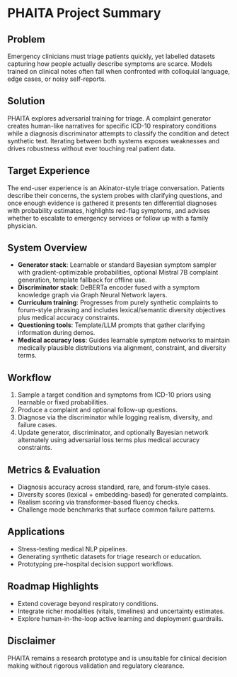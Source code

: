 # PHAITA Project Summary

## Problem
Emergency clinicians must triage patients quickly, yet labelled datasets capturing how people actually describe symptoms are scarce. Models trained on clinical notes often fail when confronted with colloquial language, edge cases, or noisy self-reports.

## Solution
PHAITA explores adversarial training for triage. A complaint generator creates human-like narratives for specific ICD-10 respiratory conditions while a diagnosis discriminator attempts to classify the condition and detect synthetic text. Iterating between both systems exposes weaknesses and drives robustness without ever touching real patient data.

## Target Experience
The end-user experience is an Akinator-style triage conversation. Patients describe their concerns, the system probes with clarifying questions, and once enough evidence is gathered it presents ten differential diagnoses with probability estimates, highlights red-flag symptoms, and advises whether to escalate to emergency services or follow up with a family physician.

## System Overview
- **Generator stack**: Learnable or standard Bayesian symptom sampler with gradient-optimizable probabilities, optional Mistral 7B complaint generation, template fallback for offline use.
- **Discriminator stack**: DeBERTa encoder fused with a symptom knowledge graph via Graph Neural Network layers.
- **Curriculum training**: Progresses from purely synthetic complaints to forum-style phrasing and includes lexical/semantic diversity objectives plus medical accuracy constraints.
- **Questioning tools**: Template/LLM prompts that gather clarifying information during demos.
- **Medical accuracy loss**: Guides learnable symptom networks to maintain medically plausible distributions via alignment, constraint, and diversity terms.

## Workflow
1. Sample a target condition and symptoms from ICD-10 priors using learnable or fixed probabilities.
2. Produce a complaint and optional follow-up questions.
3. Diagnose via the discriminator while logging realism, diversity, and failure cases.
4. Update generator, discriminator, and optionally Bayesian network alternately using adversarial loss terms plus medical accuracy constraints.

## Metrics & Evaluation
- Diagnosis accuracy across standard, rare, and forum-style cases.
- Diversity scores (lexical + embedding-based) for generated complaints.
- Realism scoring via transformer-based fluency checks.
- Challenge mode benchmarks that surface common failure patterns.

## Applications
- Stress-testing medical NLP pipelines.
- Generating synthetic datasets for triage research or education.
- Prototyping pre-hospital decision support workflows.

## Roadmap Highlights
- Extend coverage beyond respiratory conditions.
- Integrate richer modalities (vitals, timelines) and uncertainty estimates.
- Explore human-in-the-loop active learning and deployment guardrails.

## Disclaimer
PHAITA remains a research prototype and is unsuitable for clinical decision making without rigorous validation and regulatory clearance.
